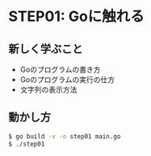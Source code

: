 # STEP01: Goに触れる

## 新しく学ぶこと

* Goのプログラムの書き方
* Goのプログラムの実行の仕方
* 文字列の表示方法

## 動かし方

```sh
$ go build -v -o step01 main.go
$ ./step01
```
